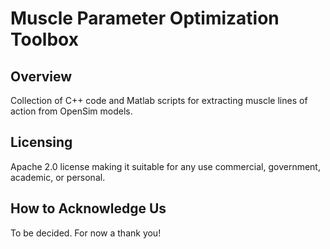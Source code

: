 Muscle Parameter Optimization Toolbox
=============================

Overview
-------------

Collection of C++ code and Matlab scripts for extracting muscle lines of action from OpenSim models.

Licensing
--------------

 Apache 2.0 license making it suitable for any use commercial, government, academic, or personal.

How to Acknowledge Us
-----------------------------------

To be decided. For now a thank you!
